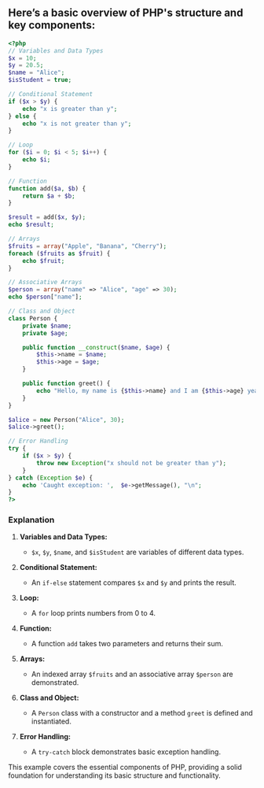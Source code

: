 ## Here’s a basic overview of PHP's structure and key components:

```php
<?php
// Variables and Data Types
$x = 10;
$y = 20.5;
$name = "Alice";
$isStudent = true;

// Conditional Statement
if ($x > $y) {
    echo "x is greater than y";
} else {
    echo "x is not greater than y";
}

// Loop
for ($i = 0; $i < 5; $i++) {
    echo $i;
}

// Function
function add($a, $b) {
    return $a + $b;
}

$result = add($x, $y);
echo $result;

// Arrays
$fruits = array("Apple", "Banana", "Cherry");
foreach ($fruits as $fruit) {
    echo $fruit;
}

// Associative Arrays
$person = array("name" => "Alice", "age" => 30);
echo $person["name"];

// Class and Object
class Person {
    private $name;
    private $age;

    public function __construct($name, $age) {
        $this->name = $name;
        $this->age = $age;
    }

    public function greet() {
        echo "Hello, my name is {$this->name} and I am {$this->age} years old";
    }
}

$alice = new Person("Alice", 30);
$alice->greet();

// Error Handling
try {
    if ($x > $y) {
        throw new Exception("x should not be greater than y");
    }
} catch (Exception $e) {
    echo 'Caught exception: ',  $e->getMessage(), "\n";
}
?>

```
### Explanation

1. **Variables and Data Types:**
    
    - `$x`, `$y`, `$name`, and `$isStudent` are variables of different data types.
2. **Conditional Statement:**
    
    - An `if-else` statement compares `$x` and `$y` and prints the result.
3. **Loop:**
    
    - A `for` loop prints numbers from 0 to 4.
4. **Function:**
    
    - A function `add` takes two parameters and returns their sum.
5. **Arrays:**
    
    - An indexed array `$fruits` and an associative array `$person` are demonstrated.
6. **Class and Object:**
    
    - A `Person` class with a constructor and a method `greet` is defined and instantiated.
7. **Error Handling:**
    
    - A `try-catch` block demonstrates basic exception handling.

This example covers the essential components of PHP, providing a solid foundation for understanding its basic structure and functionality.